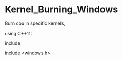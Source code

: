 # Kernel_Burning_Windows
Burn cpu in specific kernels,

using C++11:


include <thread>

include <windows.h>
